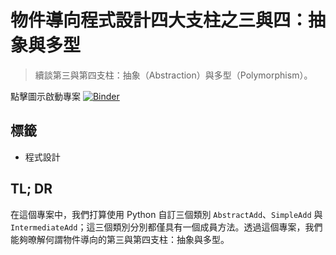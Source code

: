 # 物件導向程式設計四大支柱之三與四：抽象與多型

> 續談第三與第四支柱：抽象（Abstraction）與多型（Polymorphism）。

點擊圖示啟動專案 [![Binder](https://mybinder.org/badge_logo.svg)]()

## 標籤

- 程式設計

## TL; DR

在這個專案中，我們打算使用 Python 自訂三個類別 `AbstractAdd`、`SimpleAdd` 與 `IntermediateAdd`；這三個類別分別都僅具有一個成員方法。透過這個專案，我們能夠暸解何謂物件導向的第三與第四支柱：抽象與多型。